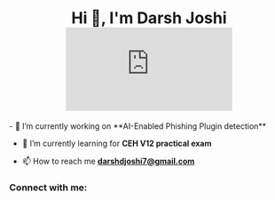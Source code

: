 <h1 align="center">Hi 👋, I'm Darsh Joshi
<iframe src="https://tryhackme.com/api/v2/badges/public-profile?userPublicId=884150" style='border:none;'></iframe>
</h1>
- 🔭 I’m currently working on **AI-Enabled Phishing Plugin detection**

- 🌱 I’m currently learning for **CEH V12 practical exam**

- 📫 How to reach me **darshdjoshi7@gmail.com**

<h3 align="left">Connect with me:</h3>
<p align="left">
</p>

